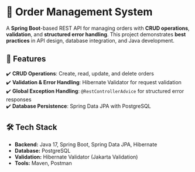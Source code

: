 # 🛒 Order Management System

A **Spring Boot**-based REST API for managing orders with **CRUD operations**, **validation**, and **structured error handling**. This project demonstrates **best practices** in API design, database integration, and Java development.

## 🚀 Features
✔️ **CRUD Operations**: Create, read, update, and delete orders  
✔️ **Validation & Error Handling**: Hibernate Validator for request validation  
✔️ **Global Exception Handling**: `@RestControllerAdvice` for structured error responses  
✔️ **Database Persistence**: Spring Data JPA with PostgreSQL  

## 🛠️ Tech Stack
- **Backend:** Java 17, Spring Boot, Spring Data JPA, Hibernate
- **Database:** PostgreSQL
- **Validation:** Hibernate Validator (Jakarta Validation)
- **Tools:** Maven, Postman
